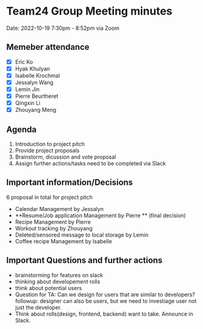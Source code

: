 # Team24 Group Meeting minutes
Date: 2022-10-19 7:30pm - 8:52pm via Zoom
## Memeber attendance
- [x] Eric Ko
- [x] Hyak Khulyan
- [x] Isabelle Krochmal
- [x] Jessalyn Wang
- [x] Lemin Jin 
- [x] Pierre Beurtheret
- [x] Qingxin Li
- [x] Zhouyang Meng
## Agenda
1. Introduction to project pitch
2. Provide project proposals
3. Brainstorm, dicussion and vote proposal
4. Assign further actions/tasks need to be completed via Slack
## Important information/Decisions
6 proposal in total for project pitch
- Calendar Management by Jessalyn
- **Resume/Job application Management by Pierre ** (final decision)
- Recipe Management by Pierre
- Workout tracking by Zhouyang
- Deleted/sensored message to local storage by Lemin
- Coffee recipe Management by Isabelle
## Important Questions and further actions
- brainstorming for features on slack
- thinking about developement rolls
- think about potential users
- Question for TA: Can we design for users that are similar to developers? 
  followup: designer can also be users, but we need to investiage user not just the developer.
- Think about rolls(design, frontend, backend) want to take. Announce in Slack.



